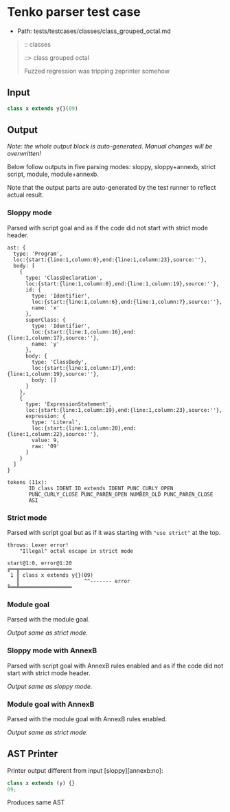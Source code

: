 # Tenko parser test case

- Path: tests/testcases/classes/class_grouped_octal.md

> :: classes
>
> ::> class grouped octal
>
> Fuzzed regression was tripping zeprinter somehow

## Input

`````js
class x extends y{}(09)
`````

## Output

_Note: the whole output block is auto-generated. Manual changes will be overwritten!_

Below follow outputs in five parsing modes: sloppy, sloppy+annexb, strict script, module, module+annexb.

Note that the output parts are auto-generated by the test runner to reflect actual result.

### Sloppy mode

Parsed with script goal and as if the code did not start with strict mode header.

`````
ast: {
  type: 'Program',
  loc:{start:{line:1,column:0},end:{line:1,column:23},source:''},
  body: [
    {
      type: 'ClassDeclaration',
      loc:{start:{line:1,column:0},end:{line:1,column:19},source:''},
      id: {
        type: 'Identifier',
        loc:{start:{line:1,column:6},end:{line:1,column:7},source:''},
        name: 'x'
      },
      superClass: {
        type: 'Identifier',
        loc:{start:{line:1,column:16},end:{line:1,column:17},source:''},
        name: 'y'
      },
      body: {
        type: 'ClassBody',
        loc:{start:{line:1,column:17},end:{line:1,column:19},source:''},
        body: []
      }
    },
    {
      type: 'ExpressionStatement',
      loc:{start:{line:1,column:19},end:{line:1,column:23},source:''},
      expression: {
        type: 'Literal',
        loc:{start:{line:1,column:20},end:{line:1,column:22},source:''},
        value: 9,
        raw: '09'
      }
    }
  ]
}

tokens (11x):
       ID_class IDENT ID_extends IDENT PUNC_CURLY_OPEN
       PUNC_CURLY_CLOSE PUNC_PAREN_OPEN NUMBER_OLD PUNC_PAREN_CLOSE
       ASI
`````

### Strict mode

Parsed with script goal but as if it was starting with `"use strict"` at the top.

`````
throws: Lexer error!
    "Illegal" octal escape in strict mode

start@1:0, error@1:20
╔══╦═════════════════
 1 ║ class x extends y{}(09)
   ║                     ^^------- error
╚══╩═════════════════

`````

### Module goal

Parsed with the module goal.

_Output same as strict mode._

### Sloppy mode with AnnexB

Parsed with script goal with AnnexB rules enabled and as if the code did not start with strict mode header.

_Output same as sloppy mode._

### Module goal with AnnexB

Parsed with the module goal with AnnexB rules enabled.

_Output same as strict mode._

## AST Printer

Printer output different from input [sloppy][annexb:no]:

````js
class x extends (y) {}
09;
````

Produces same AST
